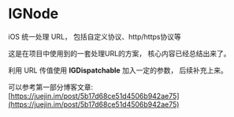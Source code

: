 # IGNode

iOS 统一处理 URL， 包括自定义协议、http/https协议等

这是在项目中使用到的一套处理URL的方案， 核心内容已经总结出来了。

利用 URL 传值使用 **IGDispatchable** 加入一定的参数， 后续补充上来。

可以参考第一部分博客文章: [https://juejin.im/post/5b17d68ce51d4506b942ae75](https://juejin.im/post/5b17d68ce51d4506b942ae75)
